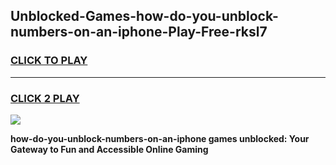 
## Unblocked-Games-how-do-you-unblock-numbers-on-an-iphone-Play-Free-rksl7
<h3>
<a href="https://premium76.site?title=how-do-you-unblock-numbers-on-an-iphone&ref=21A">CLICK TO PLAY</a></h3>
<hr>

<h3>
<a href="https://premium76.site?title=how-do-you-unblock-numbers-on-an-iphone&ref=21A">CLICK 2 PLAY</a>
  
</h3>

<a href="https://premium76.site?title=how-do-you-unblock-numbers-on-an-iphone&ref=21A"><img src="https://clearcache.store/games.png"></a>


**how-do-you-unblock-numbers-on-an-iphone games unblocked: Your Gateway to Fun and Accessible Online Gaming**
